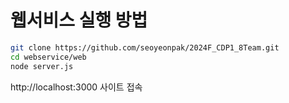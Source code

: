 # 웹서비스 실행 방법

```bash
git clone https://github.com/seoyeonpak/2024F_CDP1_8Team.git
cd webservice/web
node server.js
```

http://localhost:3000 사이트 접속
